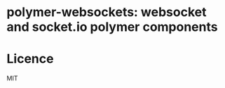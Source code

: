 polymer-websockets: websocket and socket.io polymer components
==============================================================

Licence
=======
MIT
